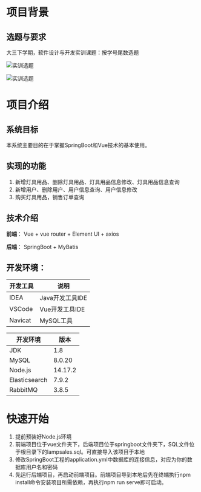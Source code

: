 # 项目背景

## 选题与要求
大三下学期，软件设计与开发实训课题：按学号尾数选题

![实训选题](https://lotlyzbolg.oss-cn-shenzhen.aliyuncs.com/lampsales/%E9%80%89%E9%A2%98.png)

![实训选题](https://lotlyzbolg.oss-cn-shenzhen.aliyuncs.com/lampsales/%E8%A6%81%E6%B1%82.png)

# 项目介绍

## 系统目标
本系统主要目的在于掌握SpringBoot和Vue技术的基本使用。

## 实现的功能
1. 新增灯具用品、删除灯具用品、灯具用品信息修改、灯具用品信息查询
2. 新增用户、删除用户、用户信息查询、用户信息修改
3. 购买灯具用品，销售订单查询

## 技术介绍
**前端**： Vue + vue router + Element UI + axios

**后端**： SpringBoot + MyBatis

## 开发环境：
|开发工具|说明|
|-|-|
|IDEA|Java开发工具IDE|
|VSCode|Vue开发工具IDE|
|Navicat|MySQL工具|

|开发环境|版本|
|-|-|
|JDK|1.8|
|MySQL|8.0.20|
|Node.js|14.17.2|
|Elasticsearch|7.9.2|
|RabbitMQ|3.8.5|


# 快速开始

1. 提前预装好Node.js环境
2. 前端项目位于vue文件夹下，后端项目位于springboot文件夹下，SQL文件位于根目录下的lampsales.sql。可直接导入该项目于本地
3. 修改SpringBoot工程的application.yml中数据库的连接信息，对应为你的数据库用户名和密码
4. 先运行后端项目，再启动前端项目。前端项目导到本地后先在终端执行npm install命令安装项目所需依赖，再执行npm run serve即可启动。

